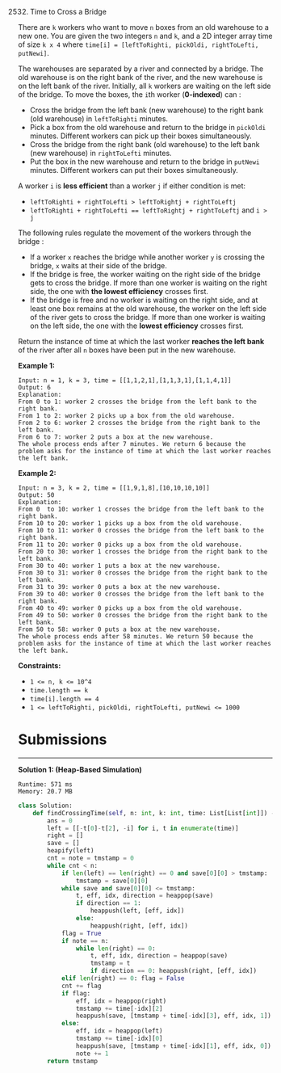2532. Time to Cross a Bridge

There are `k` workers who want to move `n` boxes from an old warehouse to a new one. You are given the two integers `n` and `k`, and a 2D integer array time of size `k x 4` where `time[i] = [leftToRighti, pickOldi, rightToLefti, putNewi]`.

The warehouses are separated by a river and connected by a bridge. The old warehouse is on the right bank of the river, and the new warehouse is on the left bank of the river. Initially, all `k` workers are waiting on the left side of the bridge. To move the boxes, the `i`th worker (**0-indexed**) can :

* Cross the bridge from the left bank (new warehouse) to the right bank (old warehouse) in `leftToRighti` minutes.
* Pick a box from the old warehouse and return to the bridge in `pickOldi` minutes. Different workers can pick up their boxes simultaneously.
* Cross the bridge from the right bank (old warehouse) to the left bank (new warehouse) in `rightToLefti` minutes.
* Put the box in the new warehouse and return to the bridge in `putNewi` minutes. Different workers can put their boxes simultaneously.

A worker `i` is **less efficient** than a worker `j` if either condition is met:

* `leftToRighti + rightToLefti > leftToRightj + rightToLeftj`
* `leftToRighti + rightToLefti == leftToRightj + rightToLeftj` and `i > j`

The following rules regulate the movement of the workers through the bridge :

* If a worker `x` reaches the bridge while another worker `y` is crossing the bridge, `x` waits at their side of the bridge.
* If the bridge is free, the worker waiting on the right side of the bridge gets to cross the bridge. If more than one worker is waiting on the right side, the one with **the lowest efficiency** crosses first.
* If the bridge is free and no worker is waiting on the right side, and at least one box remains at the old warehouse, the worker on the left side of the river gets to cross the bridge. If more than one worker is waiting on the left side, the one with the **lowest efficiency** crosses first.

Return the instance of time at which the last worker **reaches the left bank** of the river after all `n` boxes have been put in the new warehouse.

 

**Example 1:**
```
Input: n = 1, k = 3, time = [[1,1,2,1],[1,1,3,1],[1,1,4,1]]
Output: 6
Explanation: 
From 0 to 1: worker 2 crosses the bridge from the left bank to the right bank.
From 1 to 2: worker 2 picks up a box from the old warehouse.
From 2 to 6: worker 2 crosses the bridge from the right bank to the left bank.
From 6 to 7: worker 2 puts a box at the new warehouse.
The whole process ends after 7 minutes. We return 6 because the problem asks for the instance of time at which the last worker reaches the left bank.
```

**Example 2:**
```
Input: n = 3, k = 2, time = [[1,9,1,8],[10,10,10,10]]
Output: 50
Explanation: 
From 0  to 10: worker 1 crosses the bridge from the left bank to the right bank.
From 10 to 20: worker 1 picks up a box from the old warehouse.
From 10 to 11: worker 0 crosses the bridge from the left bank to the right bank.
From 11 to 20: worker 0 picks up a box from the old warehouse.
From 20 to 30: worker 1 crosses the bridge from the right bank to the left bank.
From 30 to 40: worker 1 puts a box at the new warehouse.
From 30 to 31: worker 0 crosses the bridge from the right bank to the left bank.
From 31 to 39: worker 0 puts a box at the new warehouse.
From 39 to 40: worker 0 crosses the bridge from the left bank to the right bank.
From 40 to 49: worker 0 picks up a box from the old warehouse.
From 49 to 50: worker 0 crosses the bridge from the right bank to the left bank.
From 50 to 58: worker 0 puts a box at the new warehouse.
The whole process ends after 58 minutes. We return 50 because the problem asks for the instance of time at which the last worker reaches the left bank.
```

**Constraints:**

* `1 <= n, k <= 10^4`
* `time.length == k`
* `time[i].length == 4`
* `1 <= leftToRighti, pickOldi, rightToLefti, putNewi <= 1000`

# Submissions
---
**Solution 1: (Heap-Based Simulation)**
```
Runtime: 571 ms
Memory: 20.7 MB
```
```python
class Solution:
    def findCrossingTime(self, n: int, k: int, time: List[List[int]]) -> int:
        ans = 0
        left = [[-t[0]-t[2], -i] for i, t in enumerate(time)]
        right = []
        save = []
        heapify(left)
        cnt = note = tmstamp = 0
        while cnt < n:
            if len(left) == len(right) == 0 and save[0][0] > tmstamp:
                tmstamp = save[0][0]
            while save and save[0][0] <= tmstamp:
                t, eff, idx, direction = heappop(save)
                if direction == 1:
                    heappush(left, [eff, idx])
                else:
                    heappush(right, [eff, idx])
            flag = True
            if note == n:
                while len(right) == 0:
                    t, eff, idx, direction = heappop(save)
                    tmstamp = t
                    if direction == 0: heappush(right, [eff, idx])
            elif len(right) == 0: flag = False
            cnt += flag
            if flag:
                eff, idx = heappop(right)
                tmstamp += time[-idx][2]
                heappush(save, [tmstamp + time[-idx][3], eff, idx, 1])
            else:
                eff, idx = heappop(left)
                tmstamp += time[-idx][0]
                heappush(save, [tmstamp + time[-idx][1], eff, idx, 0])
                note += 1
        return tmstamp
```
